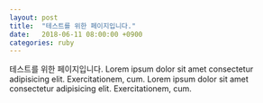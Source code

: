 ```yaml
---
layout: post
title:  "테스트를 위한 페이지입니다."
date:   2018-06-11 08:00:00 +0900
categories: ruby
---
```


테스트를 위한 페이지입니다.
Lorem ipsum dolor sit amet consectetur adipisicing elit. Exercitationem, cum. Lorem ipsum dolor sit amet consectetur adipisicing elit. Exercitationem, cum.